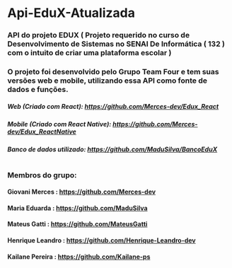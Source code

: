 # Api-EduX-Atualizada
### API do projeto EDUX ( Projeto requerido no curso de Desenvolvimento de Sistemas no SENAI De Informática ( 132 ) com o intuito de criar uma plataforma escolar )
### O projeto foi desenvolvido pelo Grupo Team Four e tem suas versões web e mobile, utilizando essa API como fonte de dados e funções.
##### Web (Criado com React): https://github.com/Merces-dev/Edux_React
##### Mobile (Criado com React Native): https://github.com/Merces-dev/Edux_ReactNative
##### Banco de dados utilizado: https://github.com/MaduSilva/BancoEduX
#
### Membros do grupo: 
#### Giovani Merces : https://github.com/Merces-dev
#### Maria Eduarda : https://github.com/MaduSilva
#### Mateus Gatti : https://github.com/MateusGatti
#### Henrique Leandro : https://github.com/Henrique-Leandro-dev
#### Kailane Pereira : https://github.com/Kailane-ps
